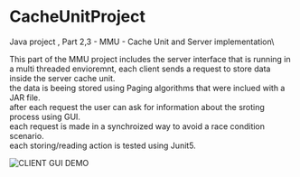 # CacheUnitProject

Java project , Part 2,3 - MMU - Cache Unit and Server implementation\

This part of the MMU project includes the server interface that is running in a multi threaded envioremnt, each client sends a request to store data inside the server cache unit.\
the data is beeing stored using Paging algorithms that were inclued with a JAR file.\
after each request the user can ask for information about the sroting process using GUI.\
each request is made in a synchroized way to avoid a race condition scenario.\
each storing/reading action is tested using Junit5.

![CLIENT GUI DEMO](http://i65.tinypic.com/2b1ikn.jpg)

